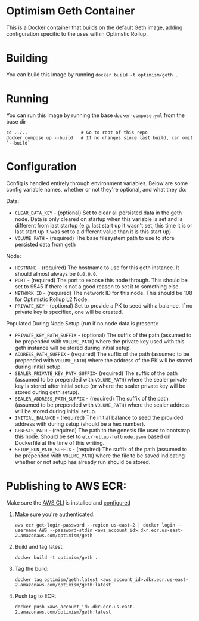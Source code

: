 # Optimism Geth Container
This is a Docker container that builds on the default Geth image, adding configuration specific to the uses within Optimstic Rollup.

# Building
You can build this image by running
`docker build -t optimism/geth .`

# Running
You can run this image by running the base `docker-compose.yml` from the base dir
```
cd ../..                    # Go to root of this repo
docker compose up --build   # If no changes since last build, can omit `--build`
```

# Configuration
Config is handled entirely through environment variables. Below are some config variable names, whether or not they're optional, and what they do:

Data:
* `CLEAR_DATA_KEY` - (optional) Set to clear all persisted data in the geth node. Data is only cleared on startup when this variable is set and is different from last startup (e.g. last start up it wasn't set, this time it is or last start up it was set to a different value than it is this start up).
* `VOLUME_PATH` - (required) The base filesystem path to use to store persisted data from geth

Node:
* `HOSTNAME` - (required) The hostname to use for this geth instance. It should almost always be `0.0.0.0`.
* `PORT` - (required) The port to expose this node through. This should be set to 9545 if there is not a good reason to set it to something else.
* `NETWORK_ID` - (required) The network ID for this node. This should be 108 for Optimistic Rollup L2 Node.
* `PRIVATE_KEY` - (optional) Set to provide a PK to seed with a balance. If no private key is specified, one will be created.

Populated During Node Setup (run if no node data is present):
* `PRIVATE_KEY_PATH_SUFFIX` - (optional) The suffix of the path (assumed to be prepended with `VOLUME_PATH`) where the private key used with this geth instance will be stored during initial setup.
* `ADDRESS_PATH_SUFFIX` - (required) The suffix of the path (assumed to be prepended with `VOLUME_PATH`) where the address of the PK will be stored during initial setup.
* `SEALER_PRIVATE_KEY_PATH_SUFFIX`- (required) The suffix of the path (assumed to be prepended with `VOLUME_PATH`) where the sealer private key is stored after initial setup (or where the sealer private key will be stored during geth setup).
* `SEALER_ADDRESS_PATH_SUFFIX` - (required) The suffix of the path (assumed to be prepended with `VOLUME_PATH`) where the sealer address will be stored during initial setup.
* `INITIAL_BALANCE` - (required) The initial balance to seed the provided address with during setup (should be a hex number).
* `GENESIS_PATH` - (required) The path to the genesis file used to bootstrap this node. Should be set to `etc/rollup-fullnode.json` based on Dockerfile at the time of this writing.
* `SETUP_RUN_PATH_SUFFIX` - (required) The suffix of the path (assumed to be prepended with `VOLUME_PATH`) where the file to be saved indicating whether or not setup has already run should be stored.


# Publishing to AWS ECR:
Make sure the [AWS CLI](https://docs.aws.amazon.com/cli/latest/userguide/cli-chap-install.html) is installed and [configured](https://docs.aws.amazon.com/cli/latest/userguide/cli-chap-configure.html#cli-quick-configuration)

1. Make sure you're authenticated: 
    ```
    aws ecr get-login-password --region us-east-2 | docker login --username AWS --password-stdin <aws_account_id>.dkr.ecr.us-east-2.amazonaws.com/optimism/geth
    ```
2. Build and tag latest: 
    ```
    docker build -t optimism/geth .
    ```
3. Tag the build: 
    ```
    docker tag optimism/geth:latest <aws_account_id>.dkr.ecr.us-east-2.amazonaws.com/optimism/geth:latest
    ```
4. Push tag to ECR:
    ```
    docker push <aws_account_id>.dkr.ecr.us-east-2.amazonaws.com/optimism/geth:latest
    ``` 
